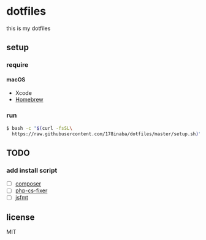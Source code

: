# dotfiles

this is my dotfiles

## setup

### require

#### macOS

* Xcode
* [Homebrew](http://brew.sh/)

### run

```bash
$ bash -c "$(curl -fsSL\
  https://raw.githubusercontent.com/178inaba/dotfiles/master/setup.sh)"
```

## TODO

### add install script

- [ ] [composer](https://getcomposer.org/doc/00-intro.md)
- [ ] [php-cs-fixer](http://cs.sensiolabs.org/)
- [ ] [jsfmt](http://rdio.github.io/jsfmt/)

## license

MIT
